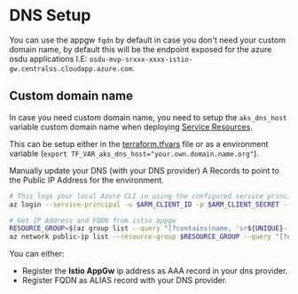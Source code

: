 # DNS Setup

You can use the appgw `fqdn` by default in case you don't need your custom domain name, by default this will be the endpoint exposed for the azure osdu applications I.E: `osdu-mvp-srxxx-xxxx-istio-gw.centralus.cloudapp.azure.com`.

## Custom domain name

In case you need custom domain name, you need to setup the `aks_dns_host` variable custom domain name when deploying [Service Resources](../infra/templates/osdu-r3-mvp/service_resources/).

This can be setup either in the [terraform.tfvars](../infra/templates/osdu-r3-mvp/service_resources/terraform.tfvars) file or as a environment variable (`export TF_VAR_aks_dns_host="your.own.domain.name.org"`).

Manually update your DNS (with your DNS provider) A Records to point to the Public IP Address for the environment.

```bash
# This logs your local Azure CLI in using the configured service principal.
az login --service-principal -u $ARM_CLIENT_ID -p $ARM_CLIENT_SECRET --tenant $ARM_TENANT_ID

# Get IP Address and FQDN from istio appgw
RESOURCE_GROUP=$(az group list --query "[?contains(name, 'sr${UNIQUE}-')].name" -otsv |grep -v MC)
az network public-ip list --resource-group $RESOURCE_GROUP --query "[?contains(id,'istio')].{IpAddress:ipAddress, FQDN:dnsSettings.fqdn}" -otable
```

You can either:

* Register the __Istio AppGw__ ip address as AAA record in your dns provider.
* Register FQDN as ALIAS record with your DNS provider.
